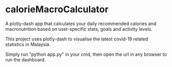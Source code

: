 # calorieMacroCalculator
A plotly-dash app that calculates your daily recommended calories and macronutrition based on user-specific stats, goals and activity levels.

This project uses plotly-dash to visualise the latest covid-19 related statistics in Malaysia.

Simply run "python app.py" in your cmd, then open the url in any browser to run the dashboard.

